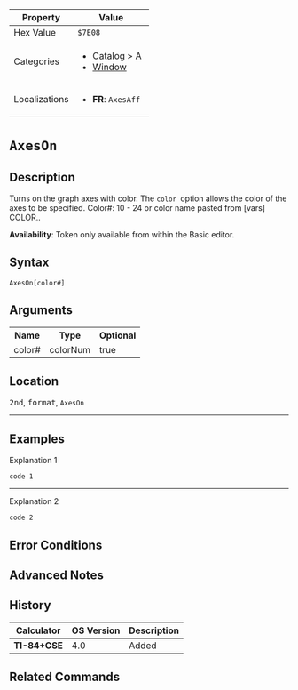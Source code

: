 | Property      | Value |
|---------------|-------|
| Hex Value     | `$7E08`|
| Categories    | <ul><li>[Catalog](../categories/Catalog.md) > [A](../categories/Catalog.md#A)</li><li>[Window](../categories/Window.md)</li></ul> |
| Localizations | <ul><li><b>FR</b>: `AxesAff `</li></ul> |

# `AxesOn `

## Description
Turns on the graph axes with color. The `color `option allows the color of the axes to be specified.
Color#: 10 - 24 or color name pasted from [vars] COLOR..


<b>Availability</b>: Token only available from within the Basic editor.

## Syntax
`AxesOn[color#]`

## Arguments
<table>
<tr><th>Name</th><th>Type</th><th>Optional</th></tr>

<tr><td>color#</td><td>colorNum</td><td>true</td></tr>

</table>

## Location
<kbd>2nd</kbd>, <kbd>format</kbd>, `AxesOn`
<hr>

## Examples

Explanation 1
```ti-basic
code 1
```
---
Explanation 2
```ti-basic
code 2
```

## Error Conditions


## Advanced Notes


## History
| Calculator | OS Version | Description |
|------------|------------|-------------|
| <b>TI-84+CSE</b> | 4.0 | Added

## Related Commands

    